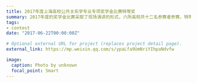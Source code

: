 ```yaml
---
title: 2017年度上海高校公共关系学专业专项奖学金比赛特等奖
summary: 2017年度的奖学金比赛采取了现场演讲的形式，六所高校共十二名参赛者参赛，特等奖名额仅设五名，最终以第三名的成绩获得特等奖学金（10000元）。
tags:
- contest
date: "2017-06-22T00:00:00Z"

# Optional external URL for project (replaces project detail page).
external_link: https://mp.weixin.qq.com/s/ypaLfa9UmNriYIhpaNdvfw

image:
  caption: Photo by unknown
  focal_point: Smart
---
```

